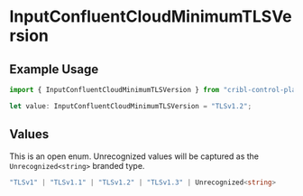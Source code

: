 # InputConfluentCloudMinimumTLSVersion

## Example Usage

```typescript
import { InputConfluentCloudMinimumTLSVersion } from "cribl-control-plane/models/operations";

let value: InputConfluentCloudMinimumTLSVersion = "TLSv1.2";
```

## Values

This is an open enum. Unrecognized values will be captured as the `Unrecognized<string>` branded type.

```typescript
"TLSv1" | "TLSv1.1" | "TLSv1.2" | "TLSv1.3" | Unrecognized<string>
```